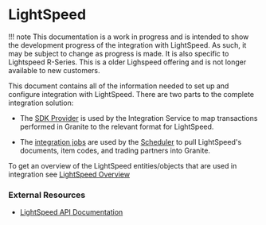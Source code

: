 # LightSpeed

!!! note
    This documentation is a work in progress and is intended to show the development progress of the integration with LightSpeed. As such, it may be subject to change as progress is made.
    It is also specific to Lightspeed R-Series. This is a older Lighspeed offering and is not longer available to new customers. 

This document contains all of the information needed to set up and configure integration with LightSpeed.
There are two parts to the complete integration solution:

- The [SDK Provider](sdk-provider.md) is used by the Integration Service to map transactions performed in Granite to the relevant format for LightSpeed.

- The [integration jobs](integration-jobs.md) are used by the [Scheduler](../../scheduler/manual.md) to pull LightSpeed's documents, item codes, and trading partners into Granite.

To get an overview of the LightSpeed entities/objects that are used in integration see [LightSpeed Overview](lightspeed-overview.md)

### External Resources
- [LightSpeed API Documentation](https://developers.lightspeedhq.com/retail/introduction/introduction/)
